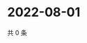 # 2022-08-01

共 0 条

<!-- BEGIN WEIBO -->
<!-- 最后更新时间 Mon Aug 01 2022 15:20:43 GMT+0800 (China Standard Time) -->

<!-- END WEIBO -->
